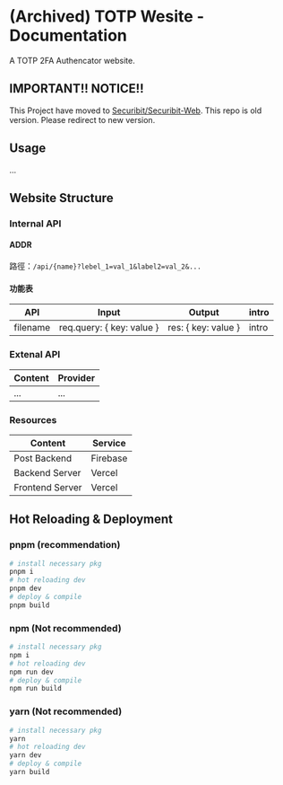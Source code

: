 # (Archived) TOTP Wesite - Documentation
A TOTP 2FA Authencator website.

## IMPORTANT!! NOTICE!!
This Project have moved to [Securibit/Securibit-Web](https://github.com/Securibit/Securibit-Web).
This repo is old version. Please redirect to new version.

## Usage
...

## Website Structure
### Internal API
#### ADDR
路徑：`/api/{name}?lebel_1=val_1&label2=val_2&...`
#### 功能表
| API | Input | Output | intro |
| --- | --- | --- | --- |
| filename | req.query: { key: value } | res: { key: value } | intro |


### Extenal API
| Content | Provider |
| -------- | -------- |
| ... | ... |

### Resources
| Content | Service |
| ---- | ---- |
| Post Backend | Firebase |
| Backend Server | Vercel |
| Frontend Server | Vercel |


## Hot Reloading & Deployment
### pnpm (recommendation)
```bash
# install necessary pkg
pnpm i
# hot reloading dev
pnpm dev
# deploy & compile
pnpm build
```
### npm (Not recommended)
```bash
# install necessary pkg
npm i
# hot reloading dev
npm run dev
# deploy & compile
npm run build
```
### yarn (Not recommended)
```bash
# install necessary pkg
yarn
# hot reloading dev
yarn dev
# deploy & compile
yarn build
```
